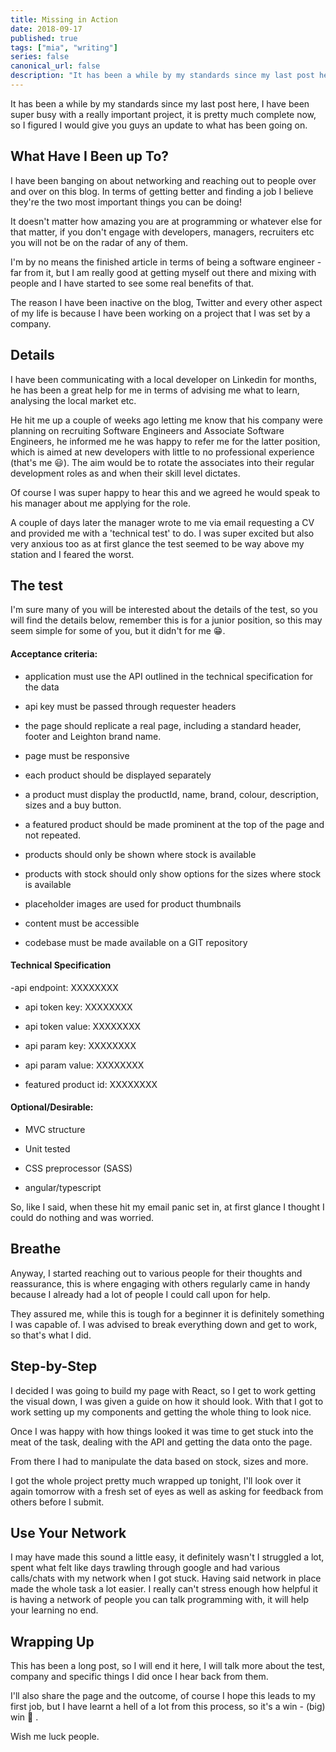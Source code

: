 ```yaml
---
title: Missing in Action
date: 2018-09-17
published: true
tags: ["mia", "writing"]
series: false
canonical_url: false
description: "It has been a while by my standards since my last post here, I have been super busy with a really important project, it is pretty much complete now, so I figured I would give you guys an update to what has been going on."
---
```


It has been a while by my standards since my last post here, I have been super busy with a really important project, it is pretty much complete now, so I figured I would give you guys an update to what has been going on.

## What Have I Been up To?

I have been banging on about networking and reaching out to people over and over on this blog. In terms of getting better and finding a job I believe they're the two most important things you can be doing!

It doesn't matter how amazing you are at programming or whatever else for that matter, if you don't engage with developers, managers, recruiters etc you will not be on the radar of any of them.

I'm by no means the finished article in terms of being a software engineer - far from it, but I am really good at getting myself out there and mixing with people and I have started to see some real benefits of that.

The reason I have been inactive on the blog, Twitter and every other aspect of my life is because I have been working on a project that I was set by a company.

## Details

I have been communicating with a local developer on Linkedin for months, he has been a great help for me in terms of advising me what to learn, analysing the local market etc.

He hit me up a couple of weeks ago letting me know that his company were planning on recruiting Software Engineers and Associate Software Engineers, he informed me he was happy to refer me for the latter position, which is aimed at new developers with little to no professional experience (that's me 😃). The aim would be to rotate the associates into their regular development roles as and when their skill level dictates.

Of course I was super happy to hear this and we agreed he would speak to his manager about me applying for the role.

A couple of days later the manager wrote to me via email requesting a CV and provided me with a 'technical test' to do. I was super excited but also very anxious too as at first glance the test seemed to be way above my station and I feared the worst.

## The test

I'm sure many of you will be interested about the details of the test, so you will find the details below, remember this is for a junior position, so this may seem simple for some of you, but it didn't for me 😁.

#### Acceptance criteria:

- application must use the API outlined in the technical specification for the data

- api key must be passed through requester headers

- the page should replicate a real page, including a standard header, footer and Leighton brand name.

- page must be responsive

- each product should be displayed separately

- a product must display the productId, name, brand, colour, description, sizes and a buy button.

- a featured product should be made prominent at the top of the page and not repeated.

- products should only be shown where stock is available

- products with stock should only show options for the sizes where stock is available

- placeholder images are used for product thumbnails

- content must be accessible

- codebase must be made available on a GIT repository

#### Technical Specification

-api endpoint: XXXXXXXX

- api token key: XXXXXXXX

- api token value: XXXXXXXX

- api param key: XXXXXXXX

- api param value: XXXXXXXX

- featured product id: XXXXXXXX

#### Optional/Desirable:

- MVC structure

- Unit tested

- CSS preprocessor (SASS)

- angular/typescript

So, like I said, when these hit my email panic set in, at first glance I thought I could do nothing and was worried.

## Breathe

Anyway, I started reaching out to various people for their thoughts and reassurance, this is where engaging with others regularly came in handy because I already had a lot of people I could call upon for help.

They assured me, while this is tough for a beginner it is definitely something I was capable of. I was advised to break everything down and get to work, so that's what I did.

## Step-by-Step

I decided I was going to build my page with React, so I get to work getting the visual down, I was given a guide on how it should look. With that I got to work setting up my components and getting the whole thing to look nice.

Once I was happy with how things looked it was time to get stuck into the meat of the task, dealing with the API and getting the data onto the page.

From there I had to manipulate the data based on stock, sizes and more.

I got the whole project pretty much wrapped up tonight, I'll look over it again tomorrow with a fresh set of eyes as well as asking for feedback from others before I submit.

## Use Your Network

I may have made this sound a little easy, it definitely wasn't I struggled a lot, spent what felt like days trawling through google and had various calls/chats with my network when I got stuck. Having said network in place made the whole task a lot easier. I really can't stress enough how helpful it is having a network of people you can talk programming with, it will help your learning no end.

## Wrapping Up

This has been a long post, so I will end it here, I will talk more about the test, company and specific things I did once I hear back from them.

I'll also share the page and the outcome, of course I hope this leads to my first job, but I have learnt a hell of a lot from this process, so it's a win - (big) win 🙂 .

Wish me luck people.
